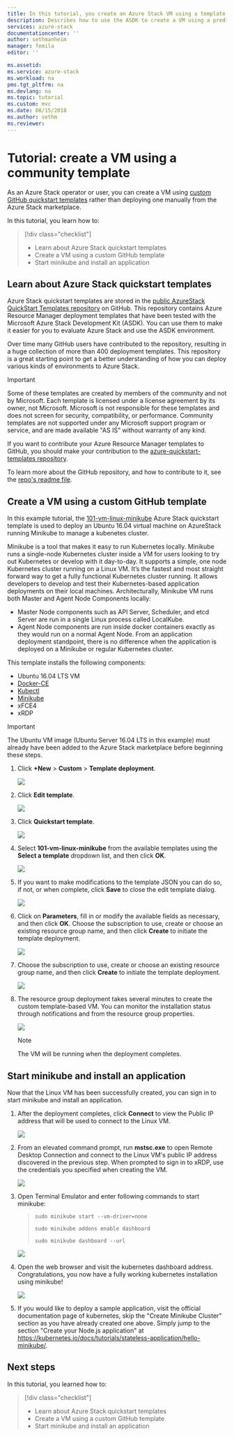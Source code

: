 ```yaml
---
title: In this tutorial, you create an Azure Stack VM using a template | Microsoft Docs
description: Describes how to use the ASDK to create a VM using a predfined template and a GitHub custom template.
services: azure-stack
documentationcenter: ''
author: sethmanheim
manager: femila
editor: ''

ms.assetid: 
ms.service: azure-stack
ms.workload: na
pms.tgt_pltfrm: na
ms.devlang: na
ms.topic: tutorial
ms.custom: mvc
ms.date: 08/15/2018
ms.author: sethm
ms.reviewer: 
---
```


# Tutorial: create a VM using a community template
As an Azure Stack operator or user, you can create a VM using [custom GitHub quickstart templates](https://github.com/Azure/AzureStack-QuickStart-Templates) rather than deploying one manually from the Azure Stack marketplace.

In this tutorial, you learn how to:

> [!div class="checklist"]
> * Learn about Azure Stack quickstart templates 
> * Create a VM using a custom GitHub template
> * Start minikube and install an application

## Learn about Azure Stack quickstart templates
Azure Stack quickstart templates are stored in the [public AzureStack QuickStart Templates repository](https://github.com/Azure/AzureStack-QuickStart-Templates) on GitHub. This repository contains Azure Resource Manager deployment templates that have been tested with the Microsoft Azure Stack Development Kit (ASDK). You can use them to make it easier for you to evaluate Azure Stack and use the ASDK environment. 

Over time many GitHub users have contributed to the repository, resulting in a huge collection of more than 400 deployment templates. This repository is a great starting point to get a better understanding of how you can deploy various kinds of environments to Azure Stack. 

>[!IMPORTANT]
> Some of these templates are created by members of the community and not by Microsoft. Each template is licensed under a license agreement by its owner, not Microsoft. Microsoft is not responsible for these templates and does not screen for security, compatibility, or performance. Community templates are not supported under any Microsoft support program or service, and are made available "AS IS" without warranty of any kind.

If you want to contribute your Azure Resource Manager templates to GitHub, you should make your contribution to the [azure-quickstart-templates repository](https://github.com/Azure/AzureStack-QuickStart-Templates).

To learn more about the GitHub repository, and how to contribute to it, see the [repo's readme file](https://github.com/Azure/AzureStack-QuickStart-Templates/blob/master/README.md). 


## Create a VM using a custom GitHub template
In this example tutorial, the [101-vm-linux-minikube](https://github.com/Azure/AzureStack-QuickStart-Templates/tree/master/101-vm-linux-minikube) Azure Stack quickstart template is used to deploy an Ubuntu 16.04 virtual machine on AzureStack running Minikube to manage a kubenetes cluster.

Minikube is a tool that makes it easy to run Kubernetes locally. Minikube runs a single-node Kubernetes cluster inside a VM for users looking to try out Kubernetes or develop with it day-to-day. It supports a simple, one node Kubernetes cluster running on a Linux VM. It’s the fastest and most straight forward way to get a fully functional Kubernetes cluster running. It allows developers to develop and test their Kubernetes-based application deployments on their local machines. Architecturally, Minikube VM runs both Master and Agent Node Components locally:
- Master Node components such as API Server, Scheduler, and etcd Server are run in a single Linux process called LocalKube.
- Agent Node components are run inside docker containers exactly as they would run on a normal Agent Node. From an application deployment standpoint, there is no difference when the application is deployed on a Minikube or regular Kubernetes cluster.

This template installs the following components:

- Ubuntu 16.04 LTS VM
- [Docker-CE](https://download.docker.com/linux/ubuntu) 
- [Kubectl](https://storage.googleapis.com/kubernetes-release/release/v1.8.0/bin/linux/amd64/kubectl)
- [Minikube](https://storage.googleapis.com/minikube/releases/latest/minikube-linux-amd64)
- xFCE4
- xRDP

> [!IMPORTANT]
> The Ubuntu VM image (Ubuntu Server 16.04 LTS in this example) must already have been added to the Azure Stack marketplace before beginning these steps.

1.	Click **+New** > **Custom** > **Template deployment**.

    ![](media/azure-stack-create-vm-template/1.PNG) 

2. Click **Edit template**.

   ![](media/azure-stack-create-vm-template/2.PNG) 

3.	Click **Quickstart template**.

       ![](media/azure-stack-create-vm-template/3.PNG)

4. Select **101-vm-linux-minikube** from the available templates using the **Select a template** dropdown list, and then click **OK**.	

   ![](media/azure-stack-create-vm-template/4.PNG)

5. If you want to make modifications to the template JSON you can do so, if not, or when complete, click **Save** to close the edit template dialog.

   ![](media/azure-stack-create-vm-template/5.PNG) 

6.	Click on **Parameters**, fill in or modify the available fields as necessary, and then click **OK**. Choose the subscription to use, create or choose an existing resource group name, and then click **Create** to initiate the template deployment.

       ![](media/azure-stack-create-vm-template/6.PNG)

7. Choose the subscription to use, create or choose an existing resource group name, and then click **Create** to initiate the template deployment.

   ![](media/azure-stack-create-vm-template/7.PNG)

8. The resource group deployment takes several minutes to create the custom template-based VM. You can monitor the installation status through notifications and from the resource group properties. 

   ![](media/azure-stack-create-vm-template/8.PNG)

   >[!NOTE]
   > The VM will be running when the deployment completes. 

## Start minikube and install an application
Now that the Linux VM has been successfully created, you can sign in to start minikube and install an application. 

1. After the deployment completes, click **Connect** to view the Public IP address that will be used to connect to the Linux VM. 

   ![](media/azure-stack-create-vm-template/9.PNG)

2. From an elevated command prompt, run **mstsc.exe** to open Remote Desktop Connection and connect to the Linux VM's public IP address discovered in the previous step. When prompted to sign in to xRDP, use the credentials you specified when creating the VM.

   ![](media/azure-stack-create-vm-template/10.PNG)

3. Open Terminal Emulator and enter following commands to start minikube:

    >    `sudo minikube start --vm-driver=none`
    >   
    >    `sudo minikube addons enable dashboard`
    >    
    >    `sudo minikube dashboard --url`

   ![](media/azure-stack-create-vm-template/11.PNG)

4. Open the web browser and visit the kubernetes dashboard address. Congratulations, you now have a fully working kubernetes installation using minikube!

   ![](media/azure-stack-create-vm-template/12.PNG)

5. If you would like to deploy a sample application, visit the official documentation page of kubernetes, skip the "Create Minikube Cluster" section as you have already created one above. Simply jump to the section "Create your Node.js application" at https://kubernetes.io/docs/tutorials/stateless-application/hello-minikube/.

## Next steps

In this tutorial, you learned how to:

> [!div class="checklist"]
> * Learn about Azure Stack quickstart templates 
> * Create a VM using a custom GitHub template
> * Start minikube and install an application

